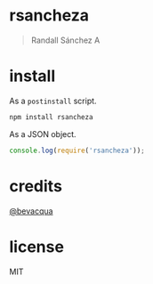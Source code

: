 # rsancheza

> Randall Sánchez A

# install

As a `postinstall` script.

```bash
npm install rsancheza
```

As a JSON object.

```js
console.log(require('rsancheza'));
```

# credits

[@bevacqua](https://github.com/bevacqua/bevacqua)

# license

MIT
